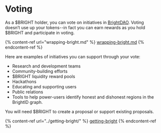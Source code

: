 # Voting

As a $BRIGHT holder, you can vote on initiatives in [BrightDAO](https://dao.brightid.org). Voting doesn’t use up your tokens--in fact you can earn rewards as you hold $BRIGHT and participate in voting.

{% content-ref url="wrapping-bright.md" %}
[wrapping-bright.md](wrapping-bright.md)
{% endcontent-ref %}

‌Here are examples of initiatives you can support through your vote:‌

* Research and development teams
* Community-building efforts
* $BRIGHT liquidity reward pools
* Hackathons
* Educating and supporting users
* Public relations
* Tools to help power-users identify honest and dishonest regions in the BrightID graph.

You will need $BRIGHT to create a proposal or support existing proposals.

{% content-ref url="../getting-bright/" %}
[getting-bright](../getting-bright/)
{% endcontent-ref %}

